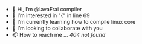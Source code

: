 - 👋 Hi, I’m @lavaFrai compiler 
- 👀 I’m interested in "{" in line 69
- 🌱 I’m currently learning how to compile linux core
- 💞️ I’m looking to collaborate with you
- 📫 How to reach me ... *404 not found*
